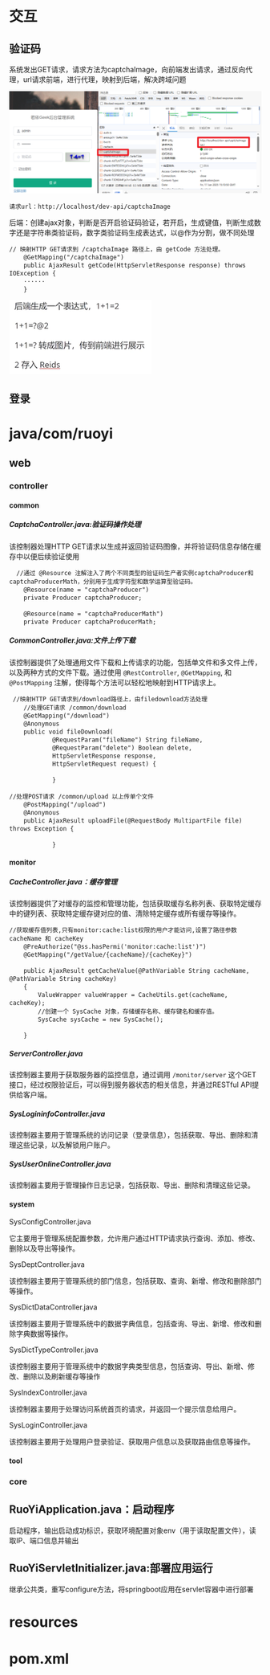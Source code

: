 # 交互

## 验证码

系统发出GET请求，请求方法为captchaImage，向前端发出请求，通过反向代理，url请求前端，进行代理，映射到后端，解决跨域问题

<img src= "./images/captcha-request.png" alt="系统请求">

```
请求url：http://localhost/dev-api/captchaImage
```

后端：创建ajax对象，判断是否开启验证码验证，若开启，生成键值，判断生成数字还是字符串类验证码，数字类验证码生成表达式，以@作为分割，做不同处理

```
// 映射HTTP GET请求到 /captchaImage 路径上，由 getCode 方法处理。
    @GetMapping("/captchaImage")
    public AjaxResult getCode(HttpServletResponse response) throws IOException {
    ······
    }
```



<img src= "./images/captcha-imag.png" alt="系统请求">

## 登录


# java/com/ruoyi

## web

### controller

#### common

##### CaptchaController.java:验证码操作处理

该控制器处理HTTP GET请求以生成并返回验证码图像，并将验证码信息存储在缓存中以便后续验证使用

```
  //通过 @Resource 注解注入了两个不同类型的验证码生产者实例captchaProducer和captchaProducerMath，分别用于生成字符型和数学运算型验证码。
    @Resource(name = "captchaProducer")
    private Producer captchaProducer;

    @Resource(name = "captchaProducerMath")
    private Producer captchaProducerMath;
```

##### CommonController.java:文件上传下载

该控制器提供了处理通用文件下载和上传请求的功能，包括单文件和多文件上传，以及两种方式的文件下载。通过使用 `@RestController`, `@GetMapping`, 和 `@PostMapping` 注解，使得每个方法可以轻松地映射到HTTP请求上。

```
 //映射HTTP GET请求到/download路径上，由filedownload方法处理
    //处理GET请求 /common/download
    @GetMapping("/download")
    @Anonymous
    public void fileDownload(
            @RequestParam("fileName") String fileName,
            @RequestParam("delete") Boolean delete,
            HttpServletResponse response,
            HttpServletRequest request) {
  
            }

//处理POST请求 /common/upload 以上传单个文件
    @PostMapping("/upload")
    @Anonymous
    public AjaxResult uploadFile(@RequestBody MultipartFile file) throws Exception {

            }
```

#### monitor

##### CacheController.java：缓存管理

该控制器提供了对缓存的监控和管理功能，包括获取缓存名称列表、获取特定缓存中的键列表、获取特定缓存键对应的值、清除特定缓存或所有缓存等操作。

```
//获取缓存值列表,只有monitor:cache:list权限的用户才能访问,设置了路径参数 cacheName 和 cacheKey
    @PreAuthorize("@ss.hasPermi('monitor:cache:list')")
    @GetMapping("/getValue/{cacheName}/{cacheKey}")
  
    public AjaxResult getCacheValue(@PathVariable String cacheName, @PathVariable String cacheKey)
    {
        ValueWrapper valueWrapper = CacheUtils.get(cacheName, cacheKey);
        //创建一个 SysCache 对象，存储缓存名称、缓存键名和缓存值。
        SysCache sysCache = new SysCache();
  
    }
```

##### ServerController.java

该控制器主要用于获取服务器的监控信息，通过调用 `/monitor/server` 这个GET接口，经过权限验证后，可以得到服务器状态的相关信息，并通过RESTful API提供给客户端。

##### SysLogininfoController.java

该控制器主要用于管理系统的访问记录（登录信息），包括获取、导出、删除和清理这些记录，以及解锁用户账户。

##### SysUserOnlineController.java

该控制器主要用于管理操作日志记录，包括获取、导出、删除和清理这些记录。

#### system

SysConfigController.java

它主要用于管理系统配置参数，允许用户通过HTTP请求执行查询、添加、修改、删除以及导出等操作。

SysDeptController.java

该控制器主要用于管理系统的部门信息，包括获取、查询、新增、修改和删除部门等操作。

SysDictDataController.java

该控制器主要用于管理系统中的数据字典信息，包括查询、导出、新增、修改和删除字典数据等操作。

SysDictTypeController.java

该控制器主要用于管理系统中的数据字典类型信息，包括查询、导出、新增、修改、删除以及刷新缓存等操作

SysIndexController.java

该控制器主要用于处理访问系统首页的请求，并返回一个提示信息给用户。

SysLoginController.java

该控制器主要用于处理用户登录验证、获取用户信息以及获取路由信息等操作。

#### tool

### core

## RuoYiApplication.java：启动程序

启动程序，输出启动成功标识，获取环境配置对象env（用于读取配置文件），读取IP、端口信息并输出

## RuoYiServletInitializer.java:部署应用运行

继承公共类，重写configure方法，将springboot应用在servlet容器中进行部署

# resources

# pom.xml
